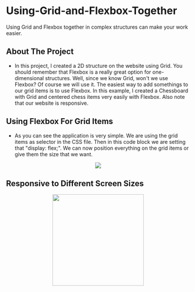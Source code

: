 # Using-Grid-and-Flexbox-Together

Using Grid and Flexbox together in complex structures can make your work easier.

## About The Project

* In this project, I created a 2D structure on the website using Grid. 
You should remember that Flexbox is a really great option for one-dimensional structures. 
Well, since we know Grid, won't we use Flexbox? Of course we will use it. 
The easiest way to add somethings to our grid items is to use Flexbox. 
In this example, I created a Chessboard with Grid and centered chess items very easily with Flexbox. Also note that our website is responsive.

## Using Flexbox For Grid Items

* As you can see the application is very simple. We are using the grid items as selector in the CSS file. Then in this code block  we are setting that "display: flex;". We can now position everything on the grid items or give them the size that we want.

<div align="center">
<img src="https://github.com/ysnhasan1/Using-Grid-and-Flexbox-Together/assets/102024926/17331072-237a-485a-9b71-0a4c9be25c68"><br />
</div>

## Responsive to Different Screen Sizes
<div align="center">
<img src="https://github.com/ysnhasan1/Using-Grid-and-Flexbox-Together/assets/102024926/bc8d4fcd-3572-448b-9e48-abc62bc5d778" height="250">
</div>
